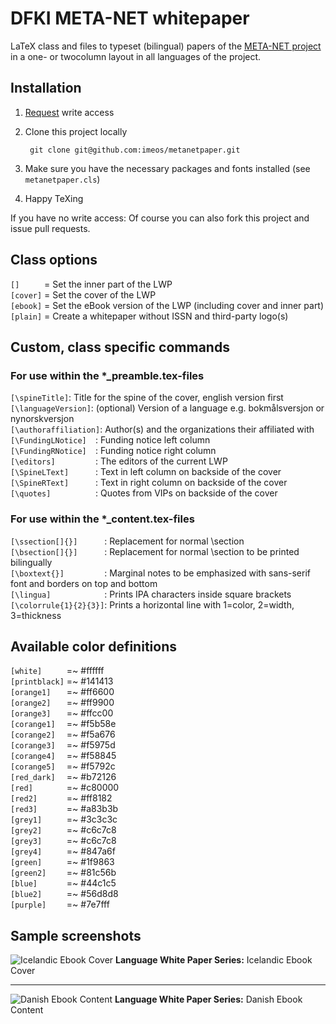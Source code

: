 # DFKI META-NET whitepaper
LaTeX class and files to typeset (bilingual) papers of the [META-NET project](http://www.meta-net.eu/) in a one- or twocolumn layout in all languages of the project.


## Installation
1. [Request](mailto:christoph.seelus@dfki.de) write access
2. Clone this project locally

        git clone git@github.com:imeos/metanetpaper.git

3. Make sure you have the necessary packages and fonts installed (see `metanetpaper.cls`)
4. Happy TeXing

If you have no write access: Of course you can also fork this project and issue pull requests.


## Class options
`[]     ` = Set the inner part of the LWP  
`[cover]` = Set the cover of the LWP  
`[ebook]` = Set the eBook version of the LWP (including cover and inner part)  
`[plain]` = Create a whitepaper without ISSN and third-party logo(s)


## Custom, class specific commands

### For use within the *_preamble.tex-files
`[\spineTitle]`: Title for the spine of the cover, english version first  
`[\languageVersion]`: (optional) Version of a language e.g. bokmålsversjon or nynorskversjon  
`[\authoraffiliation]`: Author(s) and the organizations their affiliated with   
`[\FundingLNotice]  `: Funding notice left column  
`[\FundingRNotice]  `: Funding notice right column  
`[\editors]         `: The editors of the current LWP  
`[\SpineLText]      `: Text in left column on backside of the cover  
`[\SpineRText]      `: Text in right column on backside of the cover  
`[\quotes]          `: Quotes from VIPs on backside of the cover

### For use within the *_content.tex-files
`[\ssection[]{}]      `: Replacement for normal \section  
`[\bsection[]{}]      `: Replacement for normal \section to be printed bilingually  
`[\boxtext{}]         `: Marginal notes to be emphasized with sans-serif font and borders on top and bottom  
`[\lingua]            `: Prints IPA characters inside square brackets  
`[\colorrule{1}{2}{3}]`: Prints a horizontal line with 1=color, 2=width, 3=thickness


## Available color definitions
`[white]     ` =~ #ffffff  
`[printblack]` =~ #141413  
`[orange1]   ` =~ #ff6600  
`[orange2]   ` =~ #ff9900  
`[orange3]   ` =~ #ffcc00  
`[corange1]  ` =~ #f5b58e  
`[corange2]  ` =~ #f5a676  
`[corange3]  ` =~ #f5975d  
`[corange4]  ` =~ #f58845  
`[corange5]  ` =~ #f5792c  
`[red_dark]  ` =~ #b72126  
`[red]       ` =~ #c80000  
`[red2]      ` =~ #ff8182  
`[red3]      ` =~ #a83b3b  
`[grey1]     ` =~ #3c3c3c  
`[grey2]     ` =~ #c6c7c8  
`[grey3]     ` =~ #c6c7c8  
`[grey4]     ` =~ #847a6f  
`[green]     ` =~ #1f9863  
`[green2]    ` =~ #81c56b  
`[blue]      ` =~ #44c1c5  
`[blue2]     ` =~ #56d8d8  
`[purple]    ` =~ #7e7fff

## Sample screenshots
![Icelandic Ebook Cover](http://stuff.imeos.org/persistent/lwp_icelandic_ebook_cover.png)
**Language White Paper Series:** Icelandic Ebook Cover

---

![Danish Ebook Content](http://stuff.imeos.org/persistent/lwp_danish_ebook_content.png)
**Language White Paper Series:** Danish Ebook Content
